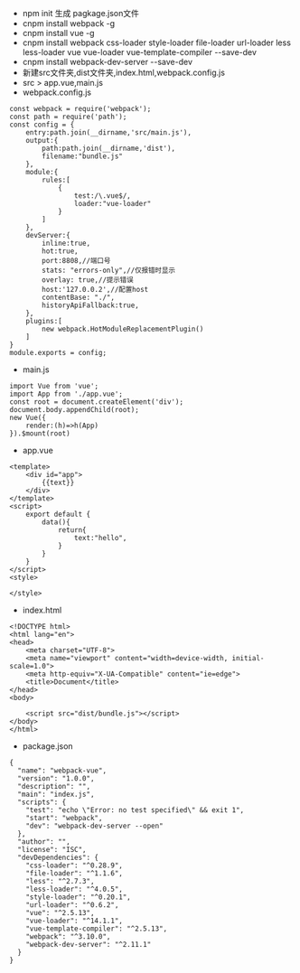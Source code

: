 * npm init 生成 pagkage.json文件
* cnpm install webpack -g
* cnpm install vue -g
* cnpm install webpack css-loader style-loader file-loader url-loader less less-loader vue vue-loader vue-template-compiler --save-dev
* cnpm install webpack-dev-server --save-dev
* 新建src文件夹,dist文件夹,index.html,webpack.config.js
* src > app.vue,main.js
* webpack.config.js
```
const webpack = require('webpack');
const path = require('path');
const config = {
    entry:path.join(__dirname,'src/main.js'),
    output:{
        path:path.join(__dirname,'dist'),
        filename:"bundle.js"
    },
    module:{
        rules:[
            {
                test:/\.vue$/,
                loader:"vue-loader"
            }
        ]
    },
    devServer:{
        inline:true,
        hot:true,
        port:8808,//端口号
        stats: "errors-only",//仅报错时显示
        overlay: true,//提示错误
        host:'127.0.0.2',//配置host
        contentBase: "./", 
        historyApiFallback:true,
    },
    plugins:[
        new webpack.HotModuleReplacementPlugin()
    ]
}
module.exports = config;
```
* main.js
```
import Vue from 'vue';
import App from './app.vue';
const root = document.createElement('div');
document.body.appendChild(root);
new Vue({
    render:(h)=>h(App)
}).$mount(root)

```
* app.vue
```
<template>
    <div id="app">
        {{text}}
    </div>
</template>
<script>
    export default {
        data(){
            return{
                text:"hello",
            }
        }
    }
</script>
<style>
    
</style>
```
* index.html
```
<!DOCTYPE html>
<html lang="en">
<head>
    <meta charset="UTF-8">
    <meta name="viewport" content="width=device-width, initial-scale=1.0">
    <meta http-equiv="X-UA-Compatible" content="ie=edge">
    <title>Document</title>
</head>
<body>
    
    <script src="dist/bundle.js"></script>
</body>
</html>
```
* package.json
```
{
  "name": "webpack-vue",
  "version": "1.0.0",
  "description": "",
  "main": "index.js",
  "scripts": {
    "test": "echo \"Error: no test specified\" && exit 1",
    "start": "webpack",
    "dev": "webpack-dev-server --open"
  },
  "author": "",
  "license": "ISC",
  "devDependencies": {
    "css-loader": "^0.28.9",
    "file-loader": "^1.1.6",
    "less": "^2.7.3",
    "less-loader": "^4.0.5",
    "style-loader": "^0.20.1",
    "url-loader": "^0.6.2",
    "vue": "^2.5.13",
    "vue-loader": "^14.1.1",
    "vue-template-compiler": "^2.5.13",
    "webpack": "^3.10.0",
    "webpack-dev-server": "^2.11.1"
  }
}

```
